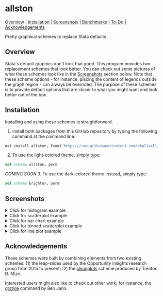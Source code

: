allston
=================================

[Overview](#overview)
| [Installation](#installation)
| [Screenshots](#screenshots)
| [Benchmarks](#benchmarks)
| [To-Do](#todo)
| [Acknowledgements](#acknowledgements)

Pretty graphical schemes to replace Stata defaults

Overview
---------------------------------

Stata's default graphics don't look that good. This program provides two replacement schemes that look better. You can check out some pictures of what these schemes look like in the [Screenshots](#screenshots) section below. Note that these scheme options - for instance, placing the content of legends outside the graph region - can always be overrided. The purpose of these schemes is to provide default options that are closer to what you might want and look better out of the box.


Installation
---------------------------------

Installing and using these schemes is straightforward.

1. Install both packages from this GitHub repository by typing the following command at the command line:

```stata
net install allston, from("https://raw.githubusercontent.com/dballaelliott/allston/master/")
```

2. To use the light-colored theme, simply type:
```stata
set scheme allston, perm
```

_COMING SOON_
3. To use the dark-colored theme instead, simply type:
```stata
set scheme brighton, perm
```


Screenshots
---------------------------------


<details>

<summary>Click for histogram example</summary>

![scheme-s2color screenshot 1](figs/fig1a.png "Scheme-s2color (default)")

![allston screenshot 1](figs/fig1b.png "allston")

![brighton screenshot 1](figs/fig1c.png "brighton")

</details>
<details>
<summary>Click for scatterplot example</summary>

![scheme-s2color screenshot 2](figs/fig2a.png "Scheme-s2color (default)")

![allston screenshot 2](figs/fig2b.png "allston")

![brighton screenshot 2](figs/fig2c.png "brighton")

</details>
<details>
<summary>Click for bar chart example</summary>

![scheme-s2color screenshot 3](figs/fig3a.png "Scheme-s2color (default)")

![allston screenshot 3](figs/fig3b.png "allston")

![brighton screenshot 3](figs/fig3c.png "brighton")

</details>
<details>
<summary>Click for binned scatterplot example</summary>

![scheme-s2color screenshot 4](figs/fig4a.png "Scheme-s2color (default)")

![allston screenshot 4](figs/fig4b.png "allston")

![brighton screenshot 4](figs/fig4c.png "brighton")

</details>
<details>
<summary>Click for line plot example</summary>

![scheme-s2color screenshot 5](figs/fig5a.png "Scheme-s2color (default)")

![allston screenshot 5](figs/fig5b.png "allston")

![brighton screenshot 5](figs/fig5c.png "brighton")

</details>


Acknowledgements
---------------------------------

These schemes were built by combining elements from two existing schemes: (1) the leap-slides used by the Opportunity Insights research group from 2015 to present; (2) the [cleanplots](https://www.trentonmize.com/software/cleanplots) scheme produced by Trenton D. Mize.

Interested users might also like to check out other work; for instance, the [grstyle](https://boris.unibe.ch/117391/1/grstyle-Konstanz-2018.pdf) command by Ben Jann.

